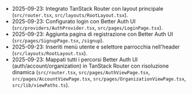 - 2025-09-23: Integrato TanStack Router con layout principale (`src/router.tsx`, `src/layouts/RootLayout.tsx`).
- 2025-09-23: Configurato login con Better Auth UI (`src/providers/AuthProvider.tsx`, `src/pages/LoginPage.tsx`).
- 2025-09-23: Aggiunta pagina di registrazione con Better Auth UI (`src/pages/SignupPage.tsx`, `/signup`).
- 2025-09-23: Inseriti menù utente e selettore parrocchia nell'header (`src/layouts/RootLayout.tsx`).
- 2025-09-23: Mappati tutti i percorsi Better Auth UI (auth/account/organization) in TanStack Router con risoluzione dinamica (`src/router.tsx`, `src/pages/AuthViewPage.tsx`, `src/pages/AccountViewPage.tsx`, `src/pages/OrganizationViewPage.tsx`, `src/lib/viewPaths.ts`).

